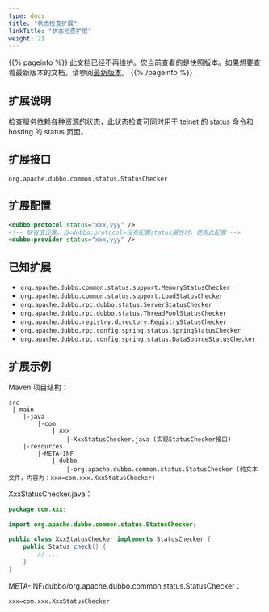 ```yaml
---
type: docs
title: "状态检查扩展"
linkTitle: "状态检查扩展"
weight: 21
---
```


{{% pageinfo %}} 此文档已经不再维护。您当前查看的是快照版本。如果想要查看最新版本的文档，请参阅[最新版本](/zh/docs3-v2/java-sdk/reference-manual/spi/description/status-checker/)。
{{% /pageinfo %}}

## 扩展说明

检查服务依赖各种资源的状态，此状态检查可同时用于 telnet 的 status 命令和 hosting 的 status 页面。

## 扩展接口

`org.apache.dubbo.common.status.StatusChecker`

## 扩展配置

```xml
<dubbo:protocol status="xxx,yyy" />
<!-- 缺省值设置，当<dubbo:protocol>没有配置status属性时，使用此配置 -->
<dubbo:provider status="xxx,yyy" />
```

## 已知扩展

* `org.apache.dubbo.common.status.support.MemoryStatusChecker`
* `org.apache.dubbo.common.status.support.LoadStatusChecker`
* `org.apache.dubbo.rpc.dubbo.status.ServerStatusChecker`
* `org.apache.dubbo.rpc.dubbo.status.ThreadPoolStatusChecker`
* `org.apache.dubbo.registry.directory.RegistryStatusChecker`
* `org.apache.dubbo.rpc.config.spring.status.SpringStatusChecker`
* `org.apache.dubbo.rpc.config.spring.status.DataSourceStatusChecker`

## 扩展示例

Maven 项目结构：

```
src
 |-main
    |-java
        |-com
            |-xxx
                |-XxxStatusChecker.java (实现StatusChecker接口)
    |-resources
        |-META-INF
            |-dubbo
                |-org.apache.dubbo.common.status.StatusChecker (纯文本文件，内容为：xxx=com.xxx.XxxStatusChecker)
```

XxxStatusChecker.java：

```java
package com.xxx;
 
import org.apache.dubbo.common.status.StatusChecker;
 
public class XxxStatusChecker implements StatusChecker {
    public Status check() {
        // ...
    }
}
```

META-INF/dubbo/org.apache.dubbo.common.status.StatusChecker：

```properties
xxx=com.xxx.XxxStatusChecker
```
